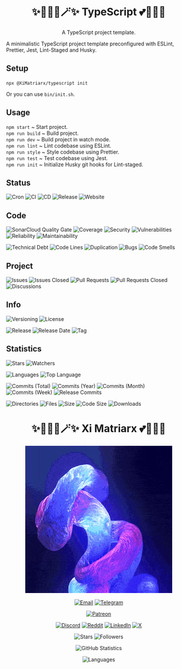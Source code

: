 <h1 align="center">✨🧚🏻‍♀️🪄✨ TypeScript 💕🦄🌈🏰</h1>

<p align="center">A TypeScript project template.</p>

A minimalistic TypeScript project template preconfigured with ESLint, Prettier, Jest, Lint-Staged and Husky.  

## Setup

`npx @XiMatriarx/typescript init`

Or you can use `bin/init.sh`.  

## Usage

`npm start` ~ Start project.  
`npm run build` ~ Build project.  
`npm run dev` ~ Build project in watch mode.  
`npm run lint` ~ Lint codebase using ESLint.  
`npm run style` ~ Style codebase using Prettier.  
`npm run test` ~ Test codebase using Jest.  
`npm run init` ~ Initialize Husky git hooks for Lint-staged.  

## Status

<p>
  <img src="https://github.com/XiMatriarx/typescript/actions/workflows/cron.yml/badge.svg" alt="Cron">
  <img src="https://github.com/XiMatriarx/typescript/actions/workflows/ci.yml/badge.svg" alt="CI">
  <img src="https://github.com/XiMatriarx/typescript/actions/workflows/cd.yml/badge.svg" alt="CD">
  <img src="https://github.com/XiMatriarx/typescript/actions/workflows/release.yml/badge.svg" alt="Release">
  <img src="https://img.shields.io/website?url=https%3A%2F%2Fximatriarx.io&up_message=Up&up_color=800080&down_message=Down&down_color=008080&style=flat&logo=GitHub&label=Website&labelColor=404040" alt="Website">
</p>

## Code

<p>
  <img src="https://sonarcloud.io/api/project_badges/measure?project=XiMatriarx_typescript&metric=alert_status" alt="SonarCloud Quality Gate">
  <img src="https://sonarcloud.io/api/project_badges/measure?project=XiMatriarx_typescript&metric=coverage" alt="Coverage">
  <img src="https://sonarcloud.io/api/project_badges/measure?project=XiMatriarx_typescript&metric=security_rating" alt="Security">
  <img src="https://sonarcloud.io/api/project_badges/measure?project=XiMatriarx_typescript&metric=vulnerabilities" alt="Vulnerabilities">
  <img src="https://sonarcloud.io/api/project_badges/measure?project=XiMatriarx_typescript&metric=reliability_rating" alt="Reliability">
  <img src="https://sonarcloud.io/api/project_badges/measure?project=XiMatriarx_typescript&metric=sqale_rating" alt="Maintainability">
</p>

<p>
  <img src="https://sonarcloud.io/api/project_badges/measure?project=XiMatriarx_typescript&metric=sqale_index" alt="Technical Debt">
  <img src="https://sonarcloud.io/api/project_badges/measure?project=XiMatriarx_typescript&metric=ncloc" alt="Code Lines">
  <img src="https://sonarcloud.io/api/project_badges/measure?project=XiMatriarx_typescript&metric=duplicated_lines_density" alt="Duplication">
  <img src="https://sonarcloud.io/api/project_badges/measure?project=XiMatriarx_typescript&metric=bugs" alt="Bugs">
  <img src="https://sonarcloud.io/api/project_badges/measure?project=XiMatriarx_typescript&metric=code_smells" alt="Code Smells">
</p>

## Project

<p>
  <img src="https://img.shields.io/github/issues-raw/XiMatriarx/typescript?style=flat&logo=GitHub&label=Issues&labelColor=404040&color=800080" alt="Issues">
  <img src="https://img.shields.io/github/issues-closed-raw/XiMatriarx/typescript?style=flat&logo=GitHub&label=Issues%20Closed&labelColor=404040&color=800080" alt="Issues Closed">
  <img src="https://img.shields.io/github/issues-pr-raw/XiMatriarx/typescript?style=flat&logo=GitHub&label=Pull%20Requests&labelColor=404040&color=800080" alt="Pull Requests">
  <img src="https://img.shields.io/github/issues-pr-closed-raw/XiMatriarx/typescript?label=Pull%20Requests%20Closed&labelColor=404040&color=800080" alt="Pull Requests Closed">
  <img src="https://img.shields.io/github/discussions/XiMatriarx/typescript?style=flat&logo=GitHub&label=Discussions&labelColor=404040&color=800080" alt="Discussions">
</p>

## Info

<p>
  <img src="https://img.shields.io/badge/Versioning-SemVer-404040?style=flat&label=Versioning&labelColor=404040&color=800080" alt="Versioning">
  <img src="https://img.shields.io/badge/License-MIT-404040?style=flat&label=License&labelColor=404040&color=800080" alt="License">
</p>

<p>
  <img src="https://img.shields.io/github/v/release/XiMatriarx/typescript?sort=semver&style=flat&logo=GitHub&label=Release&labelColor=404040&color=800080" alt="Release">
  <img src="https://img.shields.io/github/release-date/XiMatriarx/typescript?style=flat&logo=GitHub&label=Release%20Date&labelColor=404040&color=800080" alt="Release Date">
  <img src="https://img.shields.io/github/v/tag/XiMatriarx/typescript?sort=semver&style=flat&logo=GitHub&label=Tag&labelColor=404040&color=800080" alt="Tag">
</p>

## Statistics

<p>
  <img src="https://img.shields.io/github/stars/XiMatriarx/typescript?style=flat&logo=GitHub&label=Stars&labelColor=404040&color=800080" alt="Stars">
  <img src="https://img.shields.io/github/watchers/XiMatriarx/typescript?style=flat&logo=GitHub&label=Watchers&labelColor=404040&color=800080" alt="Watchers">
</p>

<p>
  <img src="https://img.shields.io/github/languages/count/XiMatriarx/typescript?style=flat&logo=GitHub&label=Languages&labelColor=404040&color=800080" alt="Languages">
  <img src="https://img.shields.io/github/languages/top/XiMatriarx/typescript?style=flat&logo=GitHub&label=Top%20Language&labelColor=404040&color=800080" alt="Top Language">
</p>

<p>
  <img src="https://img.shields.io/github/commit-activity/t/XiMatriarx/typescript?style=flat&logo=GitHub&label=Commits&labelColor=404040&color=800080" alt="Commits (Total)">
  <img src="https://img.shields.io/github/commit-activity/y/XiMatriarx/typescript?style=flat&logo=GitHub&label=Commits&labelColor=404040&color=800080" alt="Commits (Year)">
  <img src="https://img.shields.io/github/commit-activity/m/XiMatriarx/typescript?style=flat&logo=GitHub&label=Commits&labelColor=404040&color=800080" alt="Commits (Month)">
  <img src="https://img.shields.io/github/commit-activity/w/XiMatriarx/typescript?style=flat&logo=GitHub&label=Commits&labelColor=404040&color=800080" alt="Commits (Week)">
  <img src="https://img.shields.io/github/commits-since/XiMatriarx/typescript/latest?sort=semver&style=flat&logo=GitHub&label=Release%20Commits&labelColor=404040&color=800080" alt="Release Commits">
</p>

<p>
  <img src="https://img.shields.io/github/directory-file-count/XiMatriarx/typescript?type=dir&style=flat&logo=GitHub&label=Directories&labelColor=404040&color=800080" alt="Directories">
  <img src="https://img.shields.io/github/directory-file-count/XiMatriarx/typescript?type=file&style=flat&logo=GitHub&label=Files&labelColor=404040&color=800080" alt="Files">
  <img src="https://img.shields.io/github/repo-size/XiMatriarx/typescript?style=flat&logo=GitHub&label=Size&labelColor=404040&color=800080" alt="Size">
  <img src="https://img.shields.io/github/languages/code-size/XiMatriarx/typescript?style=flat&logo=GitHub&label=Code%20Size&labelColor=404040&color=800080" alt="Code Size">
  <img src="https://img.shields.io/github/downloads/XiMatriarx/typescript/total?style=flat&logo=GitHub&label=Downloads&labelColor=404040&color=800080" alt="Downloads">
</p>

<h1 align="center">✨🧚🏻‍♀️🪄✨ Xi Matriarx 💕🦄🌈🏰</h1>

<p align="center">
  <img src="https://github.com/XiMatriarx/ximatriarx/blob/matrix/fractal.gif">
</p>

<p align="center">
  <a href="mailto:xi@ximatriarx.io"><img src="https://img.shields.io/badge/xi%40ximatriarx.io-404040?style=flat" alt="Email"></a>
  <a href="https://t.me/ximatriarx"><img src="https://img.shields.io/badge/-Telegram-404040?style=flat&logo=Telegram" alt="Telegram"></a>
</p>

<p align="center">
  <a href="https://patreon.com/XiMatriarx" target="_blank"><img src="https://img.shields.io/badge/-Patreon-404040?style=flat&logo=Patreon" alt="Patreon"></a>
</p>

<p align="center">
  <a href="https://discord.gg/XiMatriarx" target="_blank"><img src="https://img.shields.io/discord/XiMatriarx?style=flat&logo=Discord&label=Discord&labelColor=404040&color=800080" alt="Discord"></a>
  <a href="https://www.reddit.com/r/XiMatriarx" target="_blank"><img src="https://img.shields.io/reddit/subreddit-subscribers/XiMatriarx?style=flat&logo=Reddit&label=Reddit&labelColor=404040&color=800080" alt="Reddit"></a>
  <a href="https://linkedin.com/in/XiMatriarx" target="_blank"><img src="https://img.shields.io/badge/-LinkedIn-404040?style=flat&logo=LinkedIn" alt="LinkedIn"></a>
  <a href="https://twitter.com/XiMatriarx" target="_blank"><img src="https://img.shields.io/badge/-X-404040?style=flat&logo=X" alt="X"></a>
</p>

<p align="center">
  <img src="https://img.shields.io/github/stars/XiMatriarx?style=flat&logo=GitHub&label=Stars&labelColor=404040&color=800080" alt="Stars">
  <img src="https://img.shields.io/github/followers/XiMatriarx?style=flat&logo=GitHub&label=Followers&labelColor=404040&color=800080" alt="Followers">
</p>

<p align="center">
  <img src="https://github-readme-stats.vercel.app/api?username=XiMatriarx&show=reviews,discussions_started,discussions_answered,prs_merged,prs_merged_percentage&show_icons=true&hide_title=true&hide_border=true&theme=transparent&title_color=ff00ff&text_color=808080&icon_color=ff00ff&border_color=808080&border_radius=8" alt="GitHub Statistics">
</p>

<p align="center">
  <img src="https://github-readme-stats.vercel.app/api/top-langs/?username=XiMatriarx&size_weight=1&count_weight=0&langs_count=10&layout=donut&hide_title=true&hide_border=true&theme=transparent&title_color=ff00ff&text_color=808080&border_color=808080&border_radius=8" alt="Languages">
</p>

